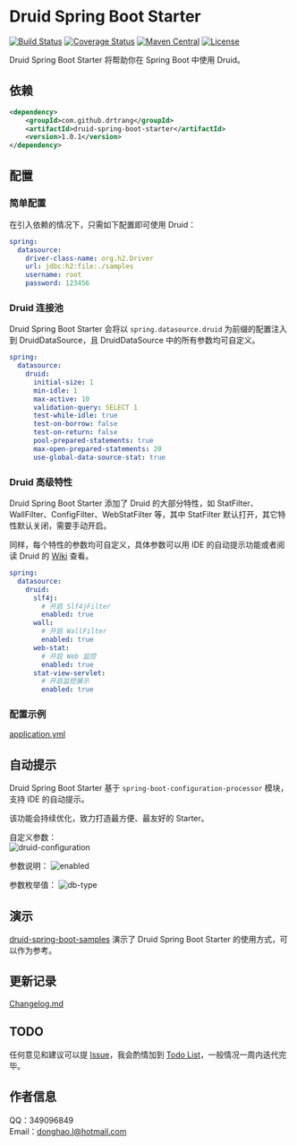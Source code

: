 # Druid Spring Boot Starter

[![Build Status](https://api.travis-ci.org/drtrang/druid-spring-boot.svg?branch=master)](https://www.travis-ci.org/drtrang/druid-spring-boot)
[![Coverage Status](https://coveralls.io/repos/github/drtrang/druid-spring-boot/badge.svg?branch=master)](https://coveralls.io/github/drtrang/druid-spring-boot?branch=master)
[![Maven Central](https://maven-badges.herokuapp.com/maven-central/com.github.drtrang/druid-spring-boot/badge.svg)](https://maven-badges.herokuapp.com/maven-central/com.github.drtrang/druid-spring-boot)
[![License](http://img.shields.io/badge/license-apache%202-brightgreen.svg)](https://github.com/drtrang/druid-spring-boot/blob/master/LICENSE)

Druid Spring Boot Starter 将帮助你在 Spring Boot 中使用 Druid。


## 依赖
```xml
<dependency>
    <groupId>com.github.drtrang</groupId>
    <artifactId>druid-spring-boot-starter</artifactId>
    <version>1.0.1</version>
</dependency>
```


## 配置
### 简单配置
在引入依赖的情况下，只需如下配置即可使用 Druid：

```yaml
spring:
  datasource:
    driver-class-name: org.h2.Driver
    url: jdbc:h2:file:./samples
    username: root
    password: 123456
```

### Druid 连接池
Druid Spring Boot Starter 会将以 `spring.datasource.druid` 为前缀的配置注入到 DruidDataSource，且 DruidDataSource 中的所有参数均可自定义。

```yaml
spring:
  datasource:
    druid:
      initial-size: 1
      min-idle: 1
      max-active: 10
      validation-query: SELECT 1
      test-while-idle: true
      test-on-borrow: false
      test-on-return: false
      pool-prepared-statements: true
      max-open-prepared-statements: 20
      use-global-data-source-stat: true
```

### Druid 高级特性
Druid Spring Boot Starter 添加了 Druid 的大部分特性，如 StatFilter、WallFilter、ConfigFilter、WebStatFilter 等，其中 StatFilter 默认打开，其它特性默认关闭，需要手动开启。

同样，每个特性的参数均可自定义，具体参数可以用 IDE 的自动提示功能或者阅读 Druid 的 [Wiki](https://github.com/alibaba/druid/wiki/%E9%A6%96%E9%A1%B5) 查看。

```yaml
spring:
  datasource:
    druid:
      slf4j:
        # 开启 Slf4jFilter
        enabled: true
      wall:
        # 开启 WallFilter
        enabled: true
      web-stat:
        # 开启 Web 监控
        enabled: true
      stat-view-servlet:
        # 开启监控展示
        enabled: true
```

### 配置示例
[application.yml](https://github.com/drtrang/druid-spring-boot/blob/master/druid-spring-boot-samples/src/main/resources/application.yml)


## 自动提示
Druid Spring Boot Starter 基于 `spring-boot-configuration-processor` 模块，支持 IDE 的自动提示。

该功能会持续优化，致力打造最方便、最友好的 Starter。

自定义参数：<br>
![druid-configuration](https://user-images.githubusercontent.com/13851701/28149522-c1a3fc96-67c0-11e7-8ea7-630a8b3e5bfb.png)

参数说明：
![enabled](https://user-images.githubusercontent.com/13851701/28149525-d08955bc-67c0-11e7-916c-c8c5acd30b4a.png)

参数枚举值：
![db-type](https://user-images.githubusercontent.com/13851701/28148904-3bb9b07a-67bc-11e7-9912-c7043c2d7de7.png)


## 演示
[druid-spring-boot-samples](https://github.com/drtrang/druid-spring-boot/tree/master/druid-spring-boot-samples) 演示了 Druid Spring Boot Starter 的使用方式，可以作为参考。   


## 更新记录
[Changelog.md](https://github.com/drtrang/druid-spring-boot/blob/master/Changelog.md)


## TODO
任何意见和建议可以提 [Issue](https://github.com/drtrang/druid-spring-boot/issues)，我会酌情加到 [Todo List](https://github.com/drtrang/druid-spring-boot/blob/master/TODO.md)，一般情况一周内迭代完毕。


## 作者信息
QQ：349096849<br>
Email：donghao.l@hotmail.com